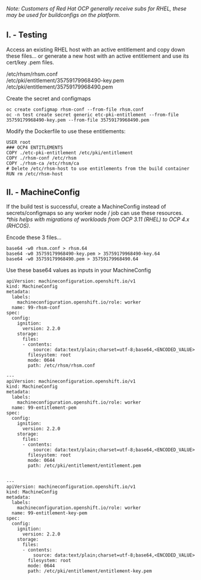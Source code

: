 ###### Note: Customers of Red Hat OCP generally receive subs for RHEL, these may be used for buildconfigs on the platform.

## I. - Testing

Access an existing RHEL host with an active entitlement and copy down these files… or generate a new host with an active entitlement and use its cert/key .pem files.

/etc/rhsm/rhsm.conf \
/etc/pki/entitlement/35759179968490-key.pem \
/etc/pki/entitlement/35759179968490.pem

Create the secret and configmaps

`oc create configmap rhsm-conf --from-file rhsm.conf` \
`oc -n test create secret generic etc-pki-entitlement --from-file 35759179968490-key.pem --from-file 35759179968490.pem`

Modify the Dockerfile to use these entitlements:
```
USER root
### OCP4 ENTITLEMENTS
COPY ./etc-pki-entitlement /etc/pki/entitlement
COPY ./rhsm-conf /etc/rhsm
COPY ./rhsm-ca /etc/rhsm/ca
# Delete /etc/rhsm-host to use entitlements from the build container
RUN rm /etc/rhsm-host
```

## II. - MachineConfig

If the build test is successful, create a MachineConfig instead of secrets/configmaps so any worker node / job can use these resources. _*this helps with migrations of workloads from OCP 3.11 (RHEL) to OCP 4.x (RHCOS)_.

Encode these 3 files…

`base64 -w0 rhsm.conf > rhsm.64` \
`base64 -w0 35759179968490-key.pem > 35759179968490-key.64` \
`base64 -w0 35759179968490.pem > 35759179968490.64`

Use these base64 values as inputs in your MachineConfig

```
apiVersion: machineconfiguration.openshift.io/v1
kind: MachineConfig
metadata:
  labels:
    machineconfiguration.openshift.io/role: worker
  name: 99-rhsm-conf
spec:
  config:
    ignition:
      version: 2.2.0
    storage:
      files:
      - contents:
          source: data:text/plain;charset=utf-8;base64,<ENCODED_VALUE>
        filesystem: root
        mode: 0644
        path: /etc/rhsm/rhsm.conf

---
apiVersion: machineconfiguration.openshift.io/v1
kind: MachineConfig
metadata:
  labels:
    machineconfiguration.openshift.io/role: worker
  name: 99-entitlement-pem
spec:
  config:
    ignition:
      version: 2.2.0
    storage:
      files:
      - contents:
          source: data:text/plain;charset=utf-8;base64,<ENCODED_VALUE>
        filesystem: root
        mode: 0644
        path: /etc/pki/entitlement/entitlement.pem


--- 
apiVersion: machineconfiguration.openshift.io/v1
kind: MachineConfig
metadata:
  labels:
    machineconfiguration.openshift.io/role: worker
  name: 99-entitlement-key-pem
spec:
  config:
    ignition:
      version: 2.2.0
    storage:
      files:
      - contents:
          source: data:text/plain;charset=utf-8;base64,<ENCODED_VALUE>
        filesystem: root
        mode: 0644
        path: /etc/pki/entitlement/entitlement-key.pem
```

